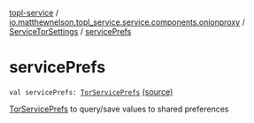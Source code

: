 [topl-service](../../index.md) / [io.matthewnelson.topl_service.service.components.onionproxy](../index.md) / [ServiceTorSettings](index.md) / [servicePrefs](./service-prefs.md)

# servicePrefs

`val servicePrefs: `[`TorServicePrefs`](../../io.matthewnelson.topl_service.prefs/-tor-service-prefs/index.md) [(source)](https://github.com/05nelsonm/TorOnionProxyLibrary-Android/blob/master/topl-service/src/main/java/io/matthewnelson/topl_service/service/components/onionproxy/ServiceTorSettings.kt#L97)

[TorServicePrefs](../../io.matthewnelson.topl_service.prefs/-tor-service-prefs/index.md) to query/save values to shared preferences

